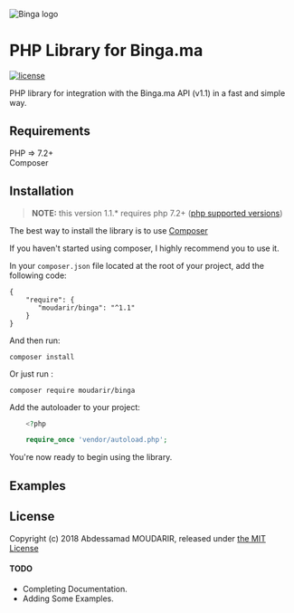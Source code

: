 ![Binga logo](http://binga.ma/img/images/logo.png)

# PHP Library for Binga.ma
[![license](https://img.shields.io/github/license/mashape/apistatus.svg)](https://github.com/moudarir/binga/blob/master/LICENSE) 

PHP library for integration with the Binga.ma API (v1.1) in a fast and simple way.

## Requirements
PHP => 7.2+  
Composer

## Installation
> **NOTE:** this version 1.1.* requires php 7.2+ ([php supported versions](http://php.net/supported-versions.php))

The best way to install the library is to use [Composer](https://getcomposer.org/)

If you haven't started using composer, I highly recommend you to use it.

In your `composer.json` file located at the root of your project, add the following code: 

    {
        "require": {
           "moudarir/binga": "^1.1"
        }
    }

And then run: 

```
composer install
```

Or just run : 

```
composer require moudarir/binga
```

Add the autoloader to your project:

```php
    <?php

    require_once 'vendor/autoload.php';
```

You're now ready to begin using the library.

## Examples

## License
Copyright (c) 2018 Abdessamad MOUDARIR, released under [the MIT License](https://github.com/moudarir/binga/blob/master/LICENSE)

#### TODO
- Completing Documentation.
- Adding Some Examples.